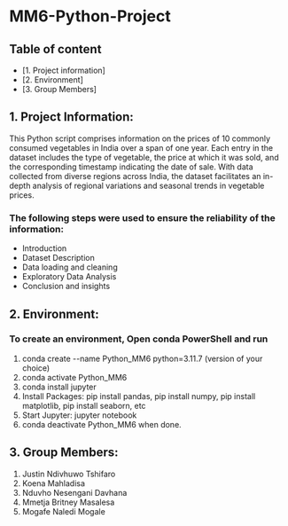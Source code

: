 # MM6-Python-Project
## Table of content
* [1. Project information]
* [2. Environment]
* [3. Group Members]
  

## 1. Project Information:
This Python script comprises information on the prices of 10 commonly consumed vegetables in India over a span of one year. Each entry in the dataset includes the type of vegetable, the price at which it was sold, and the corresponding timestamp indicating the date of sale. With data collected from diverse regions across India, the dataset facilitates an in-depth analysis of regional variations and seasonal trends in vegetable prices.

### The following steps were used to ensure the reliability of the information:
+ Introduction
+ Dataset Description 
+ Data loading and cleaning
+ Exploratory Data Analysis
+ Conclusion and insights

  
## 2. Environment:
### To create an environment, Open  conda PowerShell and run
1. conda create --name Python_MM6 python=3.11.7 (version of your choice)
2. conda activate Python_MM6
3. conda install jupyter
4. Install Packages: pip install pandas, pip install numpy, pip install matplotlib, pip install seaborn, etc     
5. Start Jupyter: jupyter notebook
6. conda deactivate Python_MM6 when done.
   

## 3. Group Members:
1. Justin Ndivhuwo Tshifaro
2. Koena	Mahladisa
3. Nduvho	Nesengani Davhana
4. Mmetja Britney	Masalesa
5. Mogafe Naledi Mogale
